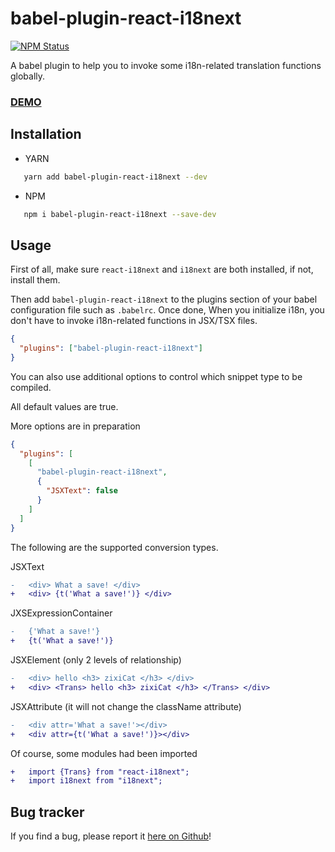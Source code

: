 # babel-plugin-react-i18next 
[![NPM Status](https://img.shields.io/npm/v/babel-plugin-react-i18next.svg)](https://www.npmjs.com/package/babel-plugin-react-i18next)   

A babel plugin to help you to invoke some i18n-related translation functions globally.

### [DEMO](https://github.com/zixiCat/babel-plugin-react-i18next)

## Installation

- YARN

```bash
   yarn add babel-plugin-react-i18next --dev
```

- NPM

```bash
   npm i babel-plugin-react-i18next --save-dev
```

## Usage

First of all, make sure `react-i18next` and `i18next` are both installed, if not, install them.

Then add `babel-plugin-react-i18next` to the plugins section of your babel configuration file such as `.babelrc`.
Once done, When you initialize i18n, you don't have to invoke i18n-related functions in JSX/TSX files.

```json
{
  "plugins": ["babel-plugin-react-i18next"]
}
```

You can also use additional options to control which snippet type to be compiled.

All default values are true.

More options are in preparation

```json
{
  "plugins": [
    [
      "babel-plugin-react-i18next",
      {
        "JSXText": false
      }
    ]
  ]
}
```

The following are the supported conversion types.

JSXText
```diff  
-   <div> What a save! </div>
+   <div> {t('What a save!')} </div>
```

JXSExpressionContainer
```diff  
-   {'What a save!'}
+   {t('What a save!')}
```

JSXElement (only 2 levels of relationship)
```diff  
-   <div> hello <h3> zixiCat </h3> </div>
+   <div> <Trans> hello <h3> zixiCat </h3> </Trans> </div>
```

JSXAttribute (it will not change the className attribute)
```diff  
-   <div attr='What a save!'></div>
+   <div attr={t('What a save!')}></div>
```

Of course, some modules had been imported
```diff  
+   import {Trans} from "react-i18next";
+   import i18next from "i18next";
```


## Bug tracker

If you find a bug, please report it [here on Github](https://github.com/zixiCat/babel-plugin-react-i18next/issues)!
